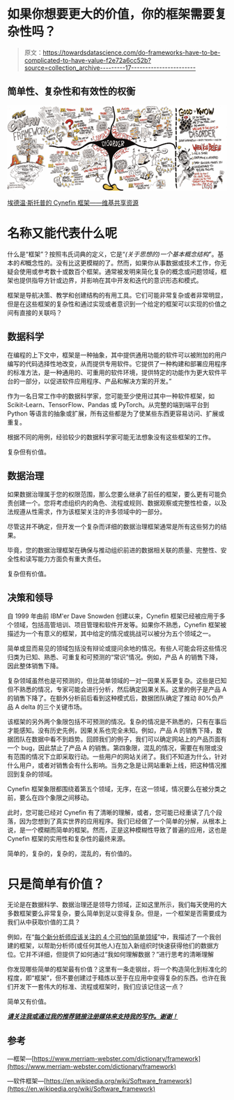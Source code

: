 # 如果你想要更大的价值，你的框架需要复杂性吗？

> 原文：<https://towardsdatascience.com/do-frameworks-have-to-be-complicated-to-have-value-f2e72a6cc52b?source=collection_archive---------17----------------------->

## 简单性、复杂性和有效性的权衡

![](img/bbc70683f7dc3249f35fa0f4641c3828.png)

[埃德温·斯托普的 Cynefin 框架——维基共享资源](https://en.wikipedia.org/wiki/Cynefin_framework#/media/File:Cynefin_framework_by_Edwin_Stoop.jpg)

# 名称又能代表什么呢

什么是“框架”？按照韦氏词典的定义，它是“*(关于思想的)一个基本概念结构*”。基本的*和*概念性的。没有比这更模糊的了。然而，如果你从事数据或技术工作，你无疑会使用或参考数十或数百个框架。通常被发明来简化复杂的概念或问题领域，框架也提供指导方针或边界，并影响在其中开发和迭代的意识形态和模式。

框架是导航决策、教学和创建结构的有用工具。它们可能非常复杂或者非常明显，但是在这些框架的复杂性和通过实现或者意识到一个给定的框架可以实现的价值之间有直接的关联吗？

## 数据科学

在编程的上下文中，框架是一种抽象，其中提供通用功能的软件可以被附加的用户编写的代码选择性地改变，从而提供专用软件。它提供了一种构建和部署应用程序的标准方法，是一种通用的、可重用的软件环境，提供特定的功能作为更大软件平台的一部分，以促进软件应用程序、产品和解决方案的开发。”

作为一名日常工作中的数据科学家，您可能至少使用过其中一种软件框架，如 Scikit-Learn、TensorFlow、Pandas 或 PyTorch。从完整的端到端平台到 Python 等语言的抽象或扩展，所有这些都是为了使某些东西更容易访问、扩展或重复。

根据不同的用例，经验较少的数据科学家可能无法想象没有这些框架的工作。

复杂但有价值。

## 数据治理

如果数据治理属于您的权限范围，那么您要么继承了前任的框架，要么更有可能负责创建一个。您将考虑组织内的角色、流程或规则、数据观察或完整性检查，以及法规遵从性需求，作为该框架关注的许多领域中的一部分。

尽管这并不确定，但开发一个复杂而详细的数据治理框架通常是所有这些努力的结果。

毕竟，您的数据治理框架在确保与推动组织前进的数据相关联的质量、完整性、安全性和读写能力方面负有重大责任。

复杂但有价值。

## 决策和领导

自 1999 年由前 IBM'er Dave Snowden 创建以来，Cynefin 框架已经被应用于多个领域，包括高管培训、项目管理和软件开发等。如果你不熟悉，Cynefin 框架被描述为一个有意义的框架，其中给定的情况或挑战可以被分为五个领域之一。

简单或显而易见的领域包括没有辩论或提问余地的情况。有些人可能会将这些情况归类为已知、熟悉、可重复和可预测的“常识”情况。例如，产品 A 的销售下降，因此整体销售下降。

复杂领域虽然也是可预测的，但比简单领域的一对一因果关系更复杂。这些是已知但不熟悉的情况，专家可能会进行分析，然后确定因果关系。这里的例子是产品 A 的销售下降了。在额外分析前后看到这种模式后，数据团队确定了推动 80%负产品 A delta 的三个关键市场。

该框架的另外两个象限包括不可预测的情况。复杂的情况是不熟悉的，只有在事后才能感知。没有历史先例，因果关系也完全未知。例如，产品 A 的销售下降，数据团队在数据中看不到趋势。回顾我们的例子，我们可以确定网站上的产品页面有一个 bug，因此禁止了产品 A 的销售。第四象限，混乱的情况，需要在有限或没有范围的情况下立即采取行动。一些用户的网站关闭了。我们不知道为什么，针对什么用户，或者对销售会有什么影响。当务之急是让网站重新上线，把这种情况推回到复杂的领域。

Cynefin 框架象限都围绕着第五个领域，无序，在这一领域，情况要么在被分类之前，要么在四个象限之间移动。

此时，您可能已经对 Cynefin 有了清晰的理解，或者，您可能已经重读了几个段落，因为您想到了真实世界的应用程序。我们已经做了一个简单的分解，从根本上说，是一个模糊而简单的框架。然而，正是这种模糊性导致了普遍的应用，这也是 Cynefin 框架的实用性和复杂性的最终来源。

简单的，复杂的，复杂的，混乱的，有价值的。

# 只是简单有价值？

无论是在数据科学、数据治理还是领导力领域，正如这里所示，我们每天使用的大多数框架要么非常复杂，要么简单到足以变得复杂。但是，一个框架是否需要成为我们从中获取价值的工具？

例如，在“[每个新分析师应该关注的 4 个可怕的简单领域](/4-areas-every-new-analyst-should-focus-84020068baa4)”中，我描述了一个我创建的框架，以帮助分析师(或任何其他人)在加入新组织时快速获得他们的数据方位。它并不详细，但提供了如何通过“我如何理解数据？”进行思考的清晰理解

你发现哪些简单的框架最有价值？这里有一条走钢丝，将一个构造简化到标准化的程度，即“框架”，但不要创建过于精炼以至于在应用中变得复杂的东西。也许在我们开发下一套伟大的标准、流程或框架时，我们应该记住这一点？

简单又有价值。

[***请关注我或通过我的推荐链接注册媒体来支持我的写作。谢谢！***](https://datadfw.medium.com/membership)

## 参考

—框架—[https://www.merriam-webster.com/dictionary/framework](https://www.merriam-webster.com/dictionary/framework)

—软件框架—[https://en.wikipedia.org/wiki/Software_framework](https://en.wikipedia.org/wiki/Software_framework)